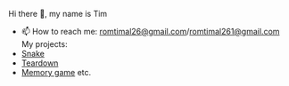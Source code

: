 Hi there 👋, my name is Tim
- 📫 How to reach me: romtimal26@gmail.com/romtimal261@gmail.com
  My projects:
- [Snake](https://tim0n26.github.io/Snake/)
- [Teardown](https://tim0n26.github.io/Teardown/)
- [Memory game](https://tim0n26.github.io/memory-game/)
etc.

<!--
**Tim0n26/Tim0n26** is a ✨ _special_ ✨ repository because its `README.md` (this file) appears on your GitHub profile.

Here are some ideas to get you started:

- 🔭 I’m currently working on ...
- 🌱 I’m currently learning ...
- 👯 I’m looking to collaborate on ...
- 🤔 I’m looking for help with ...
- 💬 Ask me about ...
- 📫 How to reach me: ...
- 😄 Pronouns: ...
- ⚡ Fun fact: ...
-->
